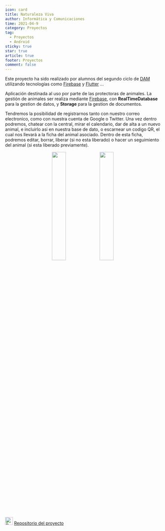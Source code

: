 ```yaml
---
icon: card
title: Naturaleza Viva
author: Informática y Comunicaciones
time: 2021-04-9
category: Proyectos
tag:
  - Proyectos
  - Android
sticky: true
star: true
article: true
footer: Proyectos
comment: false
---
```


Este proyecto ha sido realizado por alumnos del segundo ciclo de [DAM](/fp_reglada/dam/) utilizando tecnologías como [Firebase](https://firebase.google.com/) y [Flutter](https://flutter.dev/) ...

Aplicación destinada al uso por parte de las protectoras de animales. La gestión de animales ser realiza mediante [Firebase](https://firebase.google.com/), con **RealTimeDatabase** para la gestion de datos, y **Storage** para la gestion de documentos.

Tendremos la posibilidad de registrarnos tanto con nuestro correo electronico, como con nuestra cuenta de Google o Twitter. Una vez dentro podremos, chatear con la central, mirar el calendario, dar de alta a un nuevo animal, e incluirlo asi en nuestra base de dato, o escarnear un codigo QR, el cual nos llevará a la ficha del animal asociado. Dentro de esta ficha, podremos editar, borrar, liberar (si no esta liberado) o hacer un seguimiento del animal (si esta liberado previamente).

<p style="text-align:center;">
  <img src="/assets/img/proyectos/naturalezaviva.jpg" width="30%"/>
  <img src="/assets/img/proyectos/naturalezaviva_2.jpg" width="30%"/>
</p>

<img alt="Repositorio" src="/assets/icon/github-logo.png" width="25px"/> [ Repositorio del proyecto](https://github.com/CIFP-Virgen-de-Gracia/NaturalezaViva)
<!-- more -->